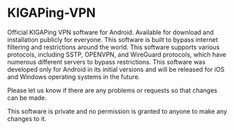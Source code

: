 # KIGAPing-VPN
Official KIGAPing VPN software for Android. Available for download and installation publicly for everyone.
This software is built to bypass internet filtering and restrictions around the world.
This software supports various protocols, including SSTP, OPENVPN, and WireGuard protocols, which have numerous different servers to bypass restrictions.
This software was developed only for Android in its initial versions and will be released for iOS and Windows operating systems in the future.

Please let us know if there are any problems or requests so that changes can be made.

This software is private and no permission is granted to anyone to make any changes to it.
